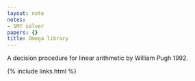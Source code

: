 ```yaml
---
layout: note
notes:
- SMT solver
papers: {}
title: Omega library
---
```


A decision procedure for linear arithmetic by William Pugh 1992.

{% include links.html %}
